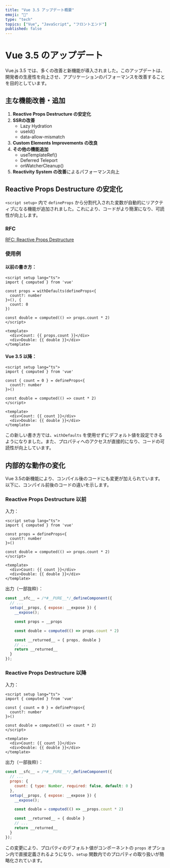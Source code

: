```yaml
---
title: "Vue 3.5 アップデート概要"
emoji: "🦁"
type: "tech"
topics: ["Vue", "JavaScript", "フロントエンド"]
published: false
---
```


# Vue 3.5 のアップデート

Vue.js 3.5 では、多くの改善と新機能が導入されました。このアップデートは、開発者の生産性を向上させ、アプリケーションのパフォーマンスを改善することを目的としています。

## 主な機能改善・追加

1. **Reactive Props Destructure の安定化**
2. **SSRの改善**
   - Lazy Hydration
   - useId()
   - data-allow-mismatch
3. **Custom Elements Improvements の改良**
4. **その他の機能追加**
   - useTemplateRef()
   - Deferred Teleport
   - onWatcherCleanup()
5. **Reactivity System の改善**によるパフォーマンス向上

## Reactive Props Destructure の安定化

`<script setup>` 内で `defineProps` から分割代入された変数が自動的にリアクティブになる機能が追加されました。これにより、コードがより簡潔になり、可読性が向上します。

### RFC

[RFC: Reactive Props Destructure](https://github.com/vuejs/rfcs/discussions/502)

### 使用例

#### 以前の書き方：

```vue
<script setup lang="ts">
import { computed } from 'vue'

const props = withDefaults(defineProps<{
  count?: number
}>(), {
  count: 0
})

const double = computed(() => props.count * 2)
</script>

<template>
  <div>Count: {{ props.count }}</div>
  <div>Double: {{ double }}</div>
</template>
```

#### Vue 3.5 以降：

```vue
<script setup lang="ts">
import { computed } from 'vue'

const { count = 0 } = defineProps<{
  count?: number
}>()

const double = computed(() => count * 2)
</script>

<template>
  <div>Count: {{ count }}</div>
  <div>Double: {{ double }}</div>
</template>
```

この新しい書き方では、`withDefaults` を使用せずにデフォルト値を設定できるようになりました。また、プロパティへのアクセスが直接的になり、コードの可読性が向上しています。

## 内部的な動作の変化

Vue 3.5の新機能により、コンパイル後のコードにも変更が加えられています。以下に、コンパイル前後のコードの違いを示します。

### Reactive Props Destructure 以前

入力：

```vue
<script setup lang="ts">
import { computed } from 'vue'

const props = defineProps<{
  count?: number
}>()

const double = computed(() => props.count * 2)
</script>

<template>
  <div>Count: {{ count }}</div>
  <div>Double: {{ double }}</div>
</template>
```

出力（一部抜粋）：

```js
const __sfc__ = /*#__PURE__*/_defineComponent({
  // ...
  setup(__props, { expose: __expose }) {
    __expose();

    const props = __props

    const double = computed(() => props.count * 2)

    const __returned__ = { props, double }
    // ...
    return __returned__
  }
});
```

### Reactive Props Destructure 以降

入力：

```vue
<script setup lang="ts">
import { computed } from 'vue'

const { count = 0 } = defineProps<{
  count?: number
}>()

const double = computed(() => count * 2)
</script>

<template>
  <div>Count: {{ count }}</div>
  <div>Double: {{ double }}</div>
</template>
```

出力（一部抜粋）：

```js
const __sfc__ = /*#__PURE__*/_defineComponent({
  // ...
  props: {
    count: { type: Number, required: false, default: 0 }
  },
  setup(__props, { expose: __expose }) {
    __expose();

    const double = computed(() => __props.count * 2)

    const __returned__ = { double }
    // ...
    return __returned__
  }
});
```

この変更により、プロパティのデフォルト値がコンポーネントの `props` オプション内で直接定義されるようになり、`setup` 関数内でのプロパティの取り扱いが簡略化されています。

